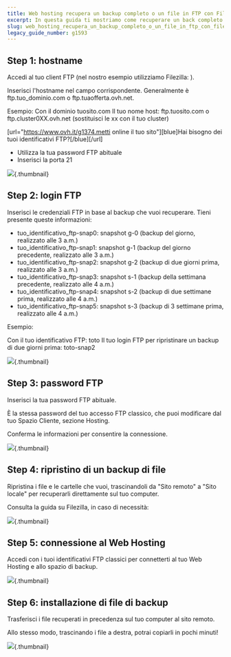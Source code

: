 ```yaml
---
title: Web hosting recupera un backup completo o un file in FTP con Filezilla
excerpt: In questa guida ti mostriamo come recuperare un back completo o un file in particolare in FTP utilizzando Filezilla
slug: web_hosting_recupera_un_backup_completo_o_un_file_in_ftp_con_filezilla
legacy_guide_number: g1593
---
```



## Step 1: hostname
Accedi al tuo client FTP (nel nostro esempio utilizziamo Filezilla: []({legacy}1380)).

Inserisci l'hostname nel campo corrispondente. Generalmente è ftp.tuo_dominio.com o ftp.tuaofferta.ovh.net.

Esempio:
Con il dominio tuosito.com
Il tuo nome host: ftp.tuosito.com o ftp.cluster0XX.ovh.net (sostituisci le xx con il tuo cluster)

[url="https://www.ovh.it/g1374.metti online il tuo sito"][blue]Hai bisogno dei tuoi identificativi FTP?[/blue][/url]


- Utilizza la tua password FTP abituale
- Inserisci la porta 21



![](images/img_2314.jpg){.thumbnail}


## Step 2: login FTP
Inserisci le credenziali FTP in base al backup che vuoi recuperare. Tieni presente queste informazioni: 


- tuo_identificativo_ftp-snap0:
snapshot g-0 (backup del giorno, realizzato alle 3 a.m.)
- tuo_identificativo_ftp-snap1:
snapshot g-1 (backup del giorno precedente, realizzato alle 3 a.m.)
- tuo_identificativo_ftp-snap2:
snapshot g-2 (backup di due giorni prima, realizzato alle 3 a.m.)
- tuo_identificativo_ftp-snap3:
snapshot s-1 (backup della settimana precedente, realizzato alle 4 a.m.)
- tuo_identificativo_ftp-snap4:
snapshot s-2 (backup di due settimane prima, realizzato alle 4 a.m.)
- tuo_identificativo_ftp-snap5:
snapshot s-3 (backup di 3 settimane prima, realizzato alle 4 a.m.)

Esempio:


Con il tuo identificativo FTP: toto
Il tuo login FTP per ripristinare un backup di due giorni prima: toto-snap2

![](images/img_2315.jpg){.thumbnail}


## Step 3: password FTP
Inserisci la tua password FTP abituale. 

È la stessa password del tuo accesso FTP classico, che puoi modificare dal tuo Spazio Cliente, sezione Hosting.

Conferma le informazioni per consentire la connessione.

![](images/img_2316.jpg){.thumbnail}


## Step 4: ripristino di un backup di file
Ripristina i file e le cartelle che vuoi, trascinandoli da "Sito remoto" a "Sito locale" per recuperarli direttamente sul tuo computer. 

Consulta la guida su Filezilla, in caso di necessità: []({legacy}1380)

![](images/img_2317.jpg){.thumbnail}


## Step 5: connessione al Web Hosting
Accedi con i tuoi identificativi FTP classici per connetterti al tuo Web Hosting e allo spazio di backup.

![](images/img_2318.jpg){.thumbnail}


## Step 6: installazione di file di backup
Trasferisci i file recuperati in precedenza sul tuo computer al sito remoto.

Allo stesso modo, trascinando i file a destra, potrai copiarli in pochi minuti!

![](images/img_2319.jpg){.thumbnail}


